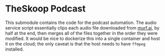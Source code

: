 # TheSkoop Podcast

This submodule contains the code for the podcast automation. The audio service script essentially clips each audio file downloaded from [murf.ai](https://murf.ai), by half at the end, then merges all of the files together in the order they were modified. It would be nice to dockerize this into a single container and host it on the cloud; the only caveat is that the host needs to have `ffmpeg` installed.
